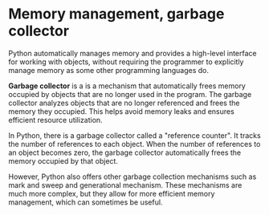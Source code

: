 # Memory management, garbage collector

Python automatically manages memory and provides a high-level interface for working with objects, without requiring the programmer to explicitly manage memory as some other programming languages do.

**Garbage collector** is a is a mechanism that automatically frees memory occupied by objects that are no longer used in the program. The garbage collector analyzes objects that are no longer referenced and frees the memory they occupied. This helps avoid memory leaks and ensures efficient resource utilization.

In Python, there is a garbage collector called a "reference counter". It tracks the number of references to each object. When the number of references to an object becomes zero, the garbage collector automatically frees the memory occupied by that object.

However, Python also offers other garbage collection mechanisms such as mark and sweep and generational mechanism. These mechanisms are much more complex, but they allow for more efficient memory management, which can sometimes be useful.
